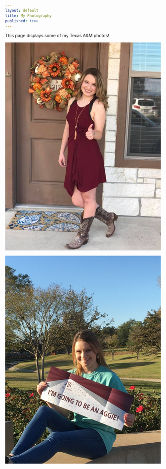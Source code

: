 ```yaml
---
layout: default
title: My Photography
published: true
---
```


This page displays some of my Texas A&M photos!

![Game Day 2018](44509504_2082743288454496_4371019480206147584_n.jpg)

![Texas A&M Acceptance](A&Macceptance.JPG)
